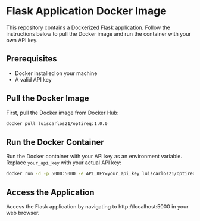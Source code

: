 # Flask Application Docker Image

This repository contains a Dockerized Flask application. Follow the instructions below to pull the Docker image and run the container with your own API key.

## Prerequisites

- Docker installed on your machine
- A valid API key

## Pull the Docker Image

First, pull the Docker image from Docker Hub:

```sh
docker pull luiscarlos21/optireq:1.0.0
```

## Run the Docker Container

Run the Docker container with your API key as an environment variable. Replace `your_api_key` with your actual API key:
  
```sh
docker run -d -p 5000:5000 -e API_KEY=your_api_key luiscarlos21/optireq:1.0.0
```

## Access the Application

Access the Flask application by navigating to http://localhost:5000 in your web browser.
